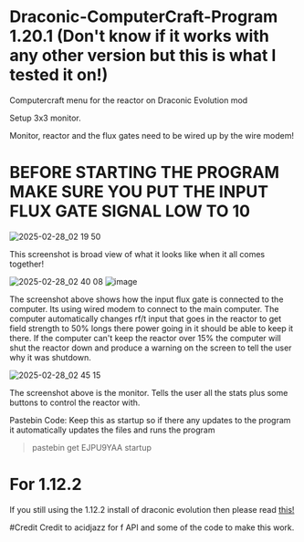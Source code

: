 # Draconic-ComputerCraft-Program 1.20.1 (Don't know if it works with any other version but this is what I tested it on!)
Computercraft menu for the reactor on Draconic Evolution mod

Setup 3x3 monitor.

Monitor, reactor and the flux gates need to be wired up by the wire modem!

# **BEFORE STARTING THE PROGRAM MAKE SURE YOU PUT THE INPUT FLUX GATE SIGNAL LOW TO 10**

![2025-02-28_02 19 50](https://github.com/user-attachments/assets/2ffc4336-6df0-46bf-a9aa-1f42c693c80f)

This screenshot is broad view of what it looks like when it all comes together!

![2025-02-28_02 40 08](https://github.com/user-attachments/assets/0a5941b1-9617-4e7b-bb0e-683837bade41)
![image](https://github.com/user-attachments/assets/3ec94c84-678f-4b00-89cb-e3c58bc97799)


The screenshot above shows how the input flux gate is connected to the computer. Its using wired modem to connect to the main computer. The computer automatically changes rf/t input that goes in the reactor to get field strength to 50% longs there power going in it should be able to keep it there. If the computer can't keep the reactor over 15% the computer will shut the reactor down and produce a warning on the screen to tell the user why it was shutdown.

![2025-02-28_02 45 15](https://github.com/user-attachments/assets/97e80a08-7cfd-4bb5-8099-70bb1a7768e2)

The screenshot above is the monitor. Tells the user all the stats plus some buttons to control the reactor with.

Pastebin Code:
Keep this as startup so if there any updates to the program it automatically updates the files and runs the program

>pastebin get EJPU9YAA startup

# For 1.12.2
If you still using the 1.12.2 install of draconic evolution then please read [this!](https://pages.github.com/](https://github.com/StormFusions/Draconic-ComputerCraft-Program/blob/1.12.2/README.md))

#Credit
Credit to acidjazz for f API and some of the code to make this work.
